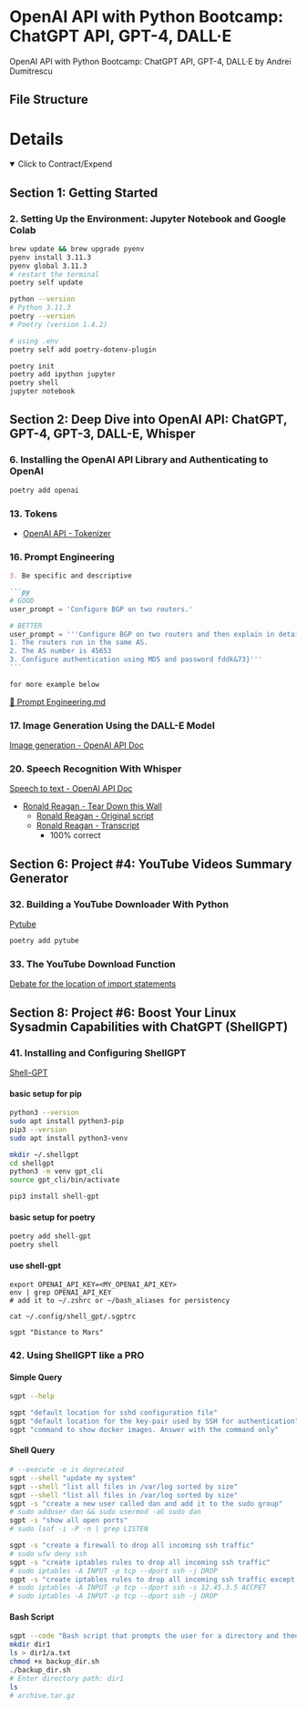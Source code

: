 # OpenAI API with Python Bootcamp: ChatGPT API, GPT-4, DALL·E

OpenAI API with Python Bootcamp: ChatGPT API, GPT-4, DALL·E by Andrei Dumitrescu

## File Structure

# Details

<details open>
  <summary>Click to Contract/Expend</summary>

## Section 1: Getting Started

### 2. Setting Up the Environment: Jupyter Notebook and Google Colab

```sh
brew update && brew upgrade pyenv
pyenv install 3.11.3
pyenv global 3.11.3
# restart the terminal
poetry self update

python --version
# Python 3.11.3
poetry --version
# Poetry (version 1.4.2)

# using .env
poetry self add poetry-dotenv-plugin
```

```sh
poetry init
poetry add ipython jupyter
poetry shell
jupyter notebook
```

## Section 2: Deep Dive into OpenAI API: ChatGPT, GPT-4, GPT-3, DALL-E, Whisper

### 6. Installing the OpenAI API Library and Authenticating to OpenAI

```sh
poetry add openai
```

### 13. Tokens

- [OpenAI API - Tokenizer](https://platform.openai.com/tokenizer)

### 16. Prompt Engineering

````md
3. Be specific and descriptive

```py
# GOOD
user_prompt = 'Configure BGP on two routers.'

# BETTER
user_prompt = '''Configure BGP on two routers and then explain in detail each command.
1. The routers run in the same AS.
2. The AS number is 45653
3. Configure authentication using MD5 and password fddk&73}'''
```

for more example below
````

[📁 Prompt Engineering.md](./02-dive-into-openai-api/16-prompts.md)

### 17. Image Generation Using the DALL-E Model

[Image generation - OpenAI API Doc](https://platform.openai.com/docs/guides/images)

### 20. Speech Recognition With Whisper

[Speech to text - OpenAI API Doc](https://platform.openai.com/docs/guides/speech-to-text)

- [Ronald Reagan - Tear Down this Wall](http://www.historyplace.com/speeches/reagan-tear-down.htm)
  - [Ronald Reagan - Original script](./02-dive-into-openai-api/19-rr-original.txt)
  - [Ronald Reagan - Transcript](./02-dive-into-openai-api/19-rr-original.txt)
    - 100% correct

## Section 6: Project #4: YouTube Videos Summary Generator

### 32. Building a YouTube Downloader With Python

[Pytube](https://pytube.io/en/latest/index.html)

```sh
poetry add pytube
```

### 33. The YouTube Download Function

[Debate for the location of import statements](https://stackoverflow.com/questions/128478/should-import-statements-always-be-at-the-top-of-a-module)

## Section 8: Project #6: Boost Your Linux Sysadmin Capabilities with ChatGPT (ShellGPT)

### 41. Installing and Configuring ShellGPT

[Shell-GPT](https://github.com/TheR1D/shell_gpt)

#### basic setup for pip

```sh
python3 --version
sudo apt install python3-pip
pip3 --version
sudo apt install python3-venv

mkdir ~/.shellgpt
cd shellgpt
python3 -m venv gpt_cli
source gpt_cli/bin/activate

pip3 install shell-gpt
```

#### basic setup for poetry

```sh
poetry add shell-gpt
poetry shell
```

#### use shell-gpt

```
export OPENAI_API_KEY=<MY_OPENAI_API_KEY>
env | grep OPENAI_API_KEY
# add it to ~/.zshrc or ~/bash_aliases for persistency

cat ~/.config/shell_gpt/.sgptrc

sgpt "Distance to Mars"
```

### 42. Using ShellGPT like a PRO

#### Simple Query

```sh
sgpt --help

sgpt "default location for sshd configuration file"
sgpt "default location for the key-pair used by SSH for authentication"
sgpt "command to show docker images. Answer with the command only"
```

#### Shell Query

```sh
# --execute -e is deprecated
sgpt --shell "update my system"
sgpt --shell "list all files in /var/log sorted by size"
sgpt --shell "list all files in /var/log sorted by size"
sgpt -s "create a new user called dan and add it to the sudo group"
# sudo adduser dan && sudo usermod -aG sudo dan
sgpt -s "show all open ports"
# sudo lsof -i -P -n | grep LISTEN
```

```sh
sgpt -s "create a firewall to drop all incoming ssh traffic"
# sudo ufw deny ssh
sgpt -s "create iptables rules to drop all incoming ssh traffic"
# sudo iptables -A INPUT -p tcp --dport ssh -j DROP
sgpt -s "create iptables rules to drop all incoming ssh traffic except coming from 12.45.3.5"
# sudo iptables -A INPUT -p tcp --dport ssh -s 12.45.3.5 ACCPET
# sudo iptables -A INPUT -p tcp --dport ssh -j DROP
```

#### Bash Script

```sh
sgpt --code "Bash script that prompts the user for a directory and then creates an archive of that directory. Also check that the directory exists" > backup_dir.sh
mkdir dir1
ls > dir1/a.txt
chmod +x backup_dir.sh
./backup_dir.sh
# Enter directory path: dir1
ls
# archive.tar.gz
```

</details>
